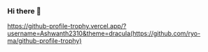 ### Hi there 👋

https://github-profile-trophy.vercel.app/?username=Ashwanth2310&theme=dracula(https://github.com/ryo-ma/github-profile-trophy)


<!--
**Ashwanth2310/Ashwanth2310** is a ✨ _special_ ✨ repository because its `README.md` (this file) appears on your GitHub profile.

Here are some ideas to get you started:

- 🔭 I’m currently working on ...
- 🌱 I’m currently learning ...
- 👯 I’m looking to collaborate on ...
- 🤔 I’m looking for help with ...
- 💬 Ask me about ...
- 📫 How to reach me: ...
- 😄 Pronouns: ...
- ⚡ Fun fact: ...
-->
